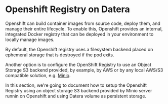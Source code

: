 # Openshift Registry on Datera
Openshift can build container images from source code, deploy them, and manage their entire lifecycle. To enable this, Openshift provides an internal, integrated Docker registry that can be deployed in your environment to locally manage images.

By default, the Openshift registry uses a filesystem backend placed on ephemeral storage that is destroyed if the pod exits.

Another option is to configure the OpenShift Registry to use an Object Storage S3 backend provided, by example, by AWS or by any local AWS/S3 compatible solution, e.g. [Minio](https://minio.io). 

In this section, we're going to document how to setup the Openshift Registry using an object storage S3 backend provided by Minio server runnin on Openshift and using Datera volume as persistent storage.

